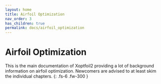 ```yaml
---
layout: home
title: Airfoil Optimization 
nav_order: 3
has_children: true
permalink: docs/airfoil_optimization
---
```


# Airfoil Optimization  

This is the main documentation of Xoptfoil2 providing a lot of background information on airfoil optimization. Newcomers are advised to at least skim the individual chapters.
{: .fs-6 .fw-300 }